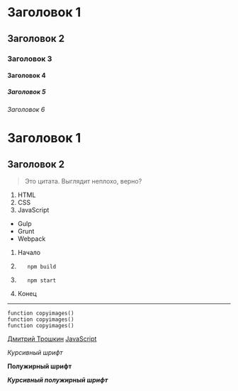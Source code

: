 # Заголовок 1
## Заголовок 2
### Заголовок 3
#### Заголовок 4
##### Заголовок 5
###### Заголовок 6

Заголовок 1
=======

Заголовок 2
-------

> Это цитата.
Выглядит неплохо, верно?

1. HTML
2. CSS
3. JavaScript

* Gulp
* Grunt
* Webpack

1. Начало
2.        npm build
3.        npm start
4. Конец
***
    function copyimages()
    function copyimages()
    function copyimages()
    
[Дмитрий Трошкин](https://vk.com/villainrox)
[JavaScript](https://learn.javascript.ru "Учебник по JavaScript")

*Курсивный шрифт*

**Полужирный шрифт**

***Курсивный полужирный шрифт***

